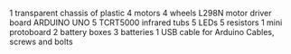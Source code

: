 1 transparent chassis of plastic
4 motors
4 wheels
L298N motor driver board
ARDUINO UNO
5 TCRT5000 infrared tubs
5 LEDs
5 resistors
1 mini protoboard
2 battery boxes
3 batteries
1 USB cable for Arduino
Cables, screws and bolts
